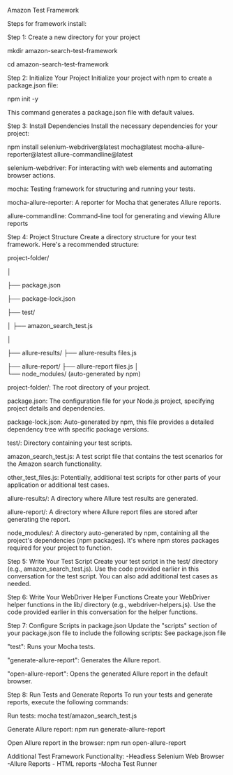                                                        

Amazon Test Framework

Steps for framework install:

Step 1: Create a new directory for your project

mkdir amazon-search-test-framework

cd amazon-search-test-framework


Step 2: Initialize Your Project
Initialize your project with npm to create a package.json file:


npm init -y


This command generates a package.json file with default values.


Step 3: Install Dependencies
Install the necessary dependencies for your project:


npm install selenium-webdriver@latest mocha@latest mocha-allure-reporter@latest allure-commandline@latest


selenium-webdriver: For interacting with web elements and automating browser actions.

mocha: Testing framework for structuring and running your tests.

mocha-allure-reporter: A reporter for Mocha that generates Allure reports.

allure-commandline: Command-line tool for generating and viewing Allure reports


Step 4: Project Structure
Create a directory structure for your test framework. Here's a recommended structure:


project-folder/

│

├── package.json

├── package-lock.json

├── test/

│   ├── amazon_search_test.js

│

├── allure-results/
    ├── allure-results files.js

├── allure-report/
    ├── allure-report files.js 
│   
└── node_modules/ (auto-generated by npm)


project-folder/: The root directory of your project.

package.json: The configuration file for your Node.js project, specifying project details and dependencies.

package-lock.json: Auto-generated by npm, this file provides a detailed dependency tree with specific package versions.

test/: Directory containing your test scripts.

amazon_search_test.js: A test script file that contains the test scenarios for the Amazon search functionality.

other_test_files.js: Potentially, additional test scripts for other parts of your application or additional test cases.

allure-results/: A directory where Allure test results are generated.

allure-report/: A directory where Allure report files are stored after generating the report.

node_modules/: A directory auto-generated by npm, containing all the project's dependencies (npm packages). It's where npm stores packages required for your project to function.


Step 5: Write Your Test Script
Create your test script in the test/ directory (e.g., amazon_search_test.js). Use the code provided earlier in this conversation for the test script. You can also add additional test cases as needed.


Step 6: Write Your WebDriver Helper Functions
Create your WebDriver helper functions in the lib/ directory (e.g., webdriver-helpers.js). Use the code provided earlier in this conversation for the helper functions.


Step 7: Configure Scripts in package.json
Update the "scripts" section of your package.json file to include the following scripts: See package.json file


"test": Runs your Mocha tests.

"generate-allure-report": Generates the Allure report.

"open-allure-report": Opens the generated Allure report in the default browser.


Step 8: Run Tests and Generate Reports
To run your tests and generate reports, execute the following commands:


Run tests:
mocha test/amazon_search_test.js


Generate Allure report:
npm run generate-allure-report


Open Allure report in the browser:
npm run open-allure-report

Additional Test Framework Functionality: 
-Headless Selenium Web Browser
-Allure Reports - HTML reports
-Mocha Test Runner

